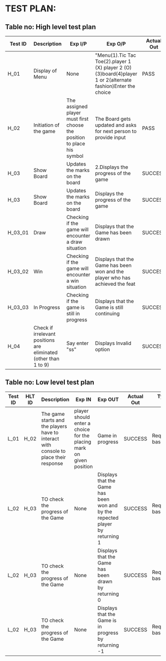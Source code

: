 # TEST PLAN:
## Table no: High level test plan
| **Test ID** | **Description**                                              | **Exp I/P** | **Exp O/P** | **Actual Out** |**Type Of Test**  |    
|-------------|--------------------------------------------------------------|------------|-------------|----------------|------------------|
|  H_01|Display of Menu| None | "Menu(1).Tic Tac Toe(2).player 1 (X) player 2 (O)(3)board(4)player 1 or 2(alternate fashion)Enter the choice | PASS | Scenario|
|  H_02|Initiation of the game |The assigned player must first choose the position to place his symbol | The Board gets updated and asks for next person to provide input| PASS | Requirement based |
|  H_03|Show Board | Updates the marks on the board| 2.Displays the progress of the game |SUCCESS|Requirement based |
|  H_03|Show Board | Updates the marks on the board| Displays the progress of the game |SUCCESS|Requirement based |
| H_03_01| Draw| Checking if the game will encounter a draw situation| Displays that the Game has been drawn | SUCCESS | Requirement based |
| H_03_02| Win | Checking if the game will encounter a win situation| Displays that the Game has been won and the player who has achieved the feat | SUCCESS | Requirement based |
| H_03_03| In Progress | Checking if the game is still in progress| Displays that the Game is still continuing | SUCCESS | Requirement based |
| H_04| Check if irrelevant positions are eliminated (other than 1 to 9) | Say enter "ss" | Displays Invalid option |SUCCESS| Scenario |
## Table no: Low level test plan
| **Test ID** | **HLT ID** | **Description**                                              | **Exp IN** | **Exp OUT** | **Actual Out** |**Type Of Test**  |    
|-------------|-----|--------------------------------------------------------------|------------|-------------|----------------|------------------|
|  L_01|H_02|The game starts and the players have to interact with console to place their response| player should enter a choice for the placing mark on given position| Game in progress| SUCCESS |Requirement based |
|  L_02|H_03|TO check the progress of the Game|None |Displays that the Game has been won and by the repected player by returning 1 |SUCCESS | Requirement based |
|  L_02|H_03|TO check the progress of the Game|None |Displays that the Game has been drawn by returning 0 |SUCCESS | Requirement based |
|  L_02|H_03|TO check the progress of the Game|None |Displays that the Game is in progress by returning -1 |SUCCESS | Requirement based |
